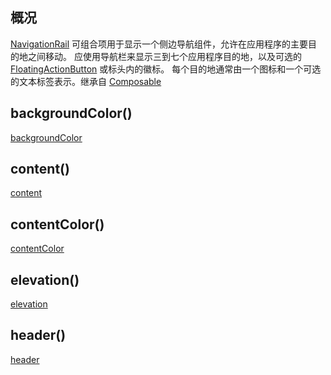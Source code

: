 ## 概况

[NavigationRail](/API/UI/Compose/Widget/NavigationRail/README.md) 可组合项用于显示一个侧边导航组件，允许在应用程序的主要目的地之间移动。
应使用导航栏来显示三到七个应用程序目的地，以及可选的 [FloatingActionButton](/API/UI/Compose/Widget/FloatingActionButton/README.md)
或标头内的徽标。 每个目的地通常由一个图标和一个可选的文本标签表示。继承自 [Composable](/API/UI/Compose/Widget/Composable/README.md)

## backgroundColor()

[backgroundColor](backgroundColor.md ":include")

## content()

[content](content.md ":include")

## contentColor()

[contentColor](contentColor.md ":include")

## elevation()

[elevation](elevation.md ":include")

## header()

[header](header.md ":include")